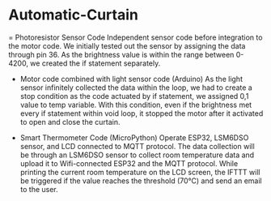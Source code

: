 # Automatic-Curtain

= Photoresistor Sensor Code
Independent sensor code before integration to the motor code. We initially tested out the sensor by assigning the data through pin 36. As the brightness value is within the range between 0-4200, we created the if statement separately.

- Motor code combined with light sensor code (Arduino)
As the light sensor infinitely collected the data within the loop, we had to create a stop condition as the code actuated by if statement, we assigned 0,1 value to temp variable. With this condition, even if the brightness met every if statement within void loop, it stopped the motor after it activated to open and close the curtain. 

- Smart Thermometer Code (MicroPython)
Operate ESP32, LSM6DSO sensor, and LCD connected to MQTT protocol. The data collection will be through an LSM6DSO sensor to collect room temperature data and upload it to Wifi-connected ESP32 and the MQTT protocol. While printing the current room temperature on the LCD screen, the IFTTT will be triggered if the value reaches the threshold (70°C) and send an email to the user. 


